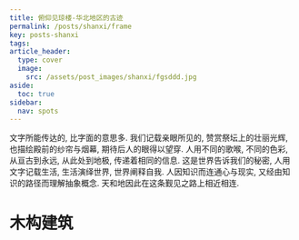 ```yaml
---
title: 俯仰见琼楼-华北地区的古迹
permalink: /posts/shanxi/frame
key: posts-shanxi
tags: 
article_header:
  type: cover
  image:
    src: /assets/post_images/shanxi/fgsddd.jpg
aside:
  toc: true
sidebar:
  nav: spots
---
```


文字所能传达的, 比字面的意思多.
我们记载亲眼所见的, 赞赏祭坛上的壮丽光辉, 也描绘殿前的纱帘与烟幕, 期待后人的眼得以望穿.
人用不同的歌喉, 不同的色彩, 从亘古到永远, 从此处到地极, 传递着相同的信息.
这是世界告诉我们的秘密, 人用文字记载生活, 生活演绎世界, 世界阐释自我.
人因知识而连通心与现实, 又经由知识的路径而理解抽象概念.
天和地因此在这条觐见之路上相近相连.

# 木构建筑



<!--more-->
